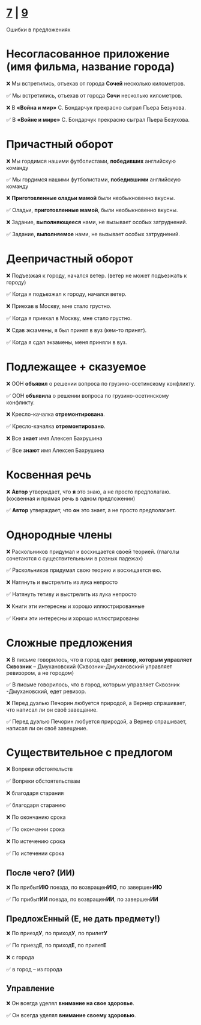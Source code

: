 # [7](https://github.com/sch1432/sch1432/blob/main/rus/ege/7.md) | [9](https://github.com/sch1432/sch1432/blob/main/rus/ege/9.md)

Ошибки в предложениях

# Несогласованное приложение (имя фильма, название города)
❌ Мы встретились, отъехав от города **Сочей** несколько километров.

✅ Мы встретились, отъехав от города **Сочи** несколько километров.

❌ В **«Война и мир»** С. Бондарчук прекрасно сыграл Пьера Безухова.

✅ В **«Войне и мире»** С. Бондарчук прекрасно сыграл Пьера Безухова.

# Причастный оборот
❌ Мы гордимся нашими футболистами, **победивших** английскую команду

✅ Мы гордимся нашими футболистами, **победившими** английскую команду

❌ **Приготовленные оладьи мамой** были необыкновенно вкусны.

✅ Оладьи, **приготовленные мамой**, были необыкновенно вкусны.

❌ Задание, **выполняющееся** нами, не вызывает особых затруднений.

✅ Задание, **выполняемое** нами, не вызывает особых затруднений.

# Деепричастный оборот

❌ Подъезжая к городу, начался ветер. (ветер не может подъезжать к городу)

✅ Когда я подъезжал к городу, начался ветер.

❌ Приехав в Москву, мне стало грустно.

✅ Когда я приехал в Москву, мне стало грустно.

❌ Сдав экзамены, я был принят в вуз (кем-то принят).

✅ Когда я сдал экзамены, меня приняли в вуз.

# Подлежащее + сказуемое
❌ ООН **объявил** о решении вопроса по грузино-осетинскому конфликту.

✅ ООН **объявила** о решении вопроса по грузино-осетинскому конфликту.

❌ Кресло-качалка **отремонтирована**.

✅ Кресло-качалка **отремонтировано**.

❌ Все **знает** имя Алексея Бахрушина

✅ Все **знают** имя Алексея Бахрушина

# Косвенная речь
❌ **Автор** утверждает, что **я** это знаю, а не просто предполагаю. (косвенная и прямая речь в одном предложении)

✅ **Автор** утверждает, что **он** это знает, а не просто предполагает.

# Однородные члены
❌ Раскольников придумал и восхищается своей теорией. (глаголы сочетаются с существительными в разных падежах)

✅ Раскольников придумал свою теорию и восхищается ею.

❌ Натянуть и выстрелить из лука непросто

✅ Натянуть тетиву и выстрелить из лука непросто

❌ Книги эти интересны и хорошо иллюстрированные

✅ Книги эти интересны и хорошо иллюстрированы

# Сложные предложения
❌ В письме говорилось, что в город едет **ревизор, которым управляет Сквозник** – Дмухановский (Сквозник-Дмухановский управляет ревизором, а не городом)

✅ В письме говорилось, что в город, которым управляет Сквозник -Дмухановский, едет ревизор.

❌ Перед дуэлью Печорин любуется природой, а Вернер спрашивает, что написал ли он своё завещание.

✅ Перед дуэлью Печорин любуется природой, а Вернер спрашивает, написал ли он своё завещание.

# Существительное с предлогом

❌ Вопреки обстоятельств

✅ Вопреки обстоятельствам

❌ благодаря старания

✅ благодаря старанию

❌ По окончанию срока

✅ По окончании срока

❌ По истечению срока

✅ По истечении срока
 
## После чего? (**ИИ**) 
❌ По прибыт**ИЮ** поезда, по возвращен**ИЮ**, по завершен**ИЮ**

✅ По прибыт**ИИ** поезда, по возвращен**ИИ**, по завершен**ИИ**

## Предлож**Е**нный (**Е**, **не дать предмету!**) 
❌ По приезд**У**, по приход**У**, по прилет**У**

✅ По приезд**Е**, по приход**Е**, по прилет**Е**

❌ с города

✅ в город – из города

## Управление
❌ Он всегда уделял **внимание на свое здоровье**.

✅ Он всегда уделял **внимание своему здоровью**.
